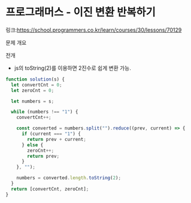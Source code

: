 # 프로그래머스 - 이진 변환 반복하기

링크:https://school.programmers.co.kr/learn/courses/30/lessons/70129

문제 개요

전개

- js의 toString(2)를 이용하면 2진수로 쉽게 변환 가능.

```js
function solution(s) {
  let convertCnt = 0;
  let zeroCnt = 0;

  let numbers = s;

  while (numbers !== "1") {
    convertCnt++;

    const converted = numbers.split("").reduce((prev, current) => {
      if (current === "1") {
        return prev + current;
      } else {
        zeroCnt++;
        return prev;
      }
    }, "");

    numbers = converted.length.toString(2);
  }
  return [convertCnt, zeroCnt];
}
```
